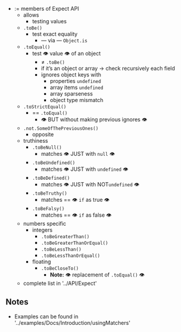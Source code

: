 - := members of Expect API
  - allows
    - testing values
  - `.toBe()`
    - test exact equality
      - — via — `Object.is`
  - `.toEqual()`
    - test 👁️ value 👁️ of an object
      - ≠ `.toBe()`
      - if it’s an object or array → check recursively each field
      - ignores object keys with
        - properties `undefined`
        - array items `undefined`
        - array sparseness
        - object type mismatch
  - `.toStrictEqual()`
    - == `.toEqual()`
      - 👁️ BUT without making previous ignores 👁️
  - `.not.SomeOfThePreviousOnes()`
    - opposite
  - truthiness
    - `.toBeNull()`
      - matches 👁️ JUST with `null` 👁️
    - `.toBeUndefined()`
      - matches 👁️ JUST with `undefined` 👁️
    - `.toBeDefined()`
      - matches 👁️ JUST with NOT`undefined` 👁️
    - `.toBeTruthy()`
      - matches  == 👁️ `if` as true 👁️
    - `.toBeFalsy()`
      - matches  == 👁️ `if` as false 👁️
  - numbers specific
    - integers
      - `.toBeGreaterThan()`
      - `.toBeGreaterThanOrEqual()`
      - `.toBeLessThan()`
      - `.toBeLessThanOrEqual()`
    - floating
      - `.toBeCloseTo()`
        - **Note:** 👁️ replacement of `.toEqual()` 👁️
  - complete list in '../API/Expect'

## Notes
* Examples can be found in '../examples/Docs/Introduction/usingMatchers'
